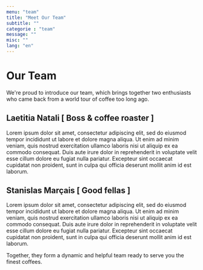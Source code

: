 ```yaml
---
menu: "team"
title: "Meet Our Team"
subtitle: ""
categorie : "team"
message: ""
misc: ""
lang: "en"
---
```

# Our Team

We're proud to introduce our team, which brings together two enthusiasts who came back from a world tour of coffee too long ago.  

## Laetitia Natali [ Boss & coffee roaster ]

Lorem ipsum dolor sit amet, consectetur adipiscing elit, sed do eiusmod tempor incididunt ut labore et dolore magna aliqua. Ut enim ad minim veniam, quis nostrud exercitation ullamco laboris nisi ut aliquip ex ea commodo consequat. Duis aute irure dolor in reprehenderit in voluptate velit esse cillum dolore eu fugiat nulla pariatur. Excepteur sint occaecat cupidatat non proident, sunt in culpa qui officia deserunt mollit anim id est laborum.

## Stanislas Marçais [ Good fellas ]

Lorem ipsum dolor sit amet, consectetur adipiscing elit, sed do eiusmod tempor incididunt ut labore et dolore magna aliqua. Ut enim ad minim veniam, quis nostrud exercitation ullamco laboris nisi ut aliquip ex ea commodo consequat. Duis aute irure dolor in reprehenderit in voluptate velit esse cillum dolore eu fugiat nulla pariatur. Excepteur sint occaecat cupidatat non proident, sunt in culpa qui officia deserunt mollit anim id est laborum.

Together, they form a dynamic and helpful team ready to serve you the finest coffees.
